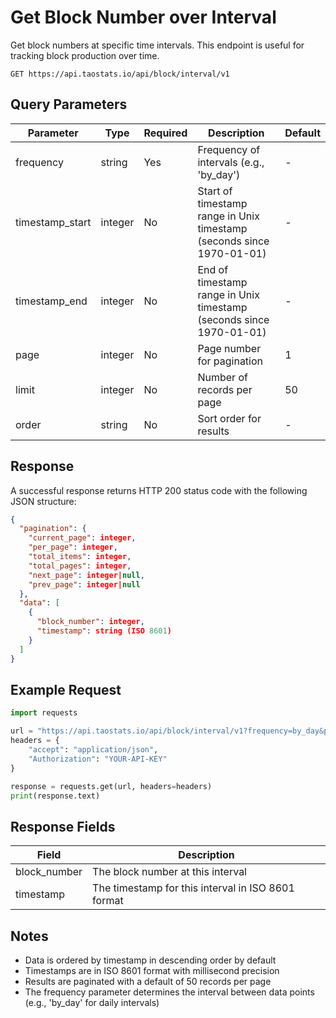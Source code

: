 # Get Block Number over Interval

Get block numbers at specific time intervals. This endpoint is useful for tracking block production over time.

```
GET https://api.taostats.io/api/block/interval/v1
```

## Query Parameters

| Parameter | Type | Required | Description | Default |
|-----------|------|----------|-------------|---------|
| frequency | string | Yes | Frequency of intervals (e.g., 'by_day') | - |
| timestamp_start | integer | No | Start of timestamp range in Unix timestamp (seconds since 1970-01-01) | - |
| timestamp_end | integer | No | End of timestamp range in Unix timestamp (seconds since 1970-01-01) | - |
| page | integer | No | Page number for pagination | 1 |
| limit | integer | No | Number of records per page | 50 |
| order | string | No | Sort order for results | - |

## Response

A successful response returns HTTP 200 status code with the following JSON structure:

```json
{
  "pagination": {
    "current_page": integer,
    "per_page": integer,
    "total_items": integer,
    "total_pages": integer,
    "next_page": integer|null,
    "prev_page": integer|null
  },
  "data": [
    {
      "block_number": integer,
      "timestamp": string (ISO 8601)
    }
  ]
}
```

## Example Request

```python
import requests

url = "https://api.taostats.io/api/block/interval/v1?frequency=by_day&page=1&limit=50"
headers = {
    "accept": "application/json",
    "Authorization": "YOUR-API-KEY"
}

response = requests.get(url, headers=headers)
print(response.text)
```

## Response Fields

| Field | Description |
|-------|-------------|
| block_number | The block number at this interval |
| timestamp | The timestamp for this interval in ISO 8601 format |

## Notes

- Data is ordered by timestamp in descending order by default
- Timestamps are in ISO 8601 format with millisecond precision
- Results are paginated with a default of 50 records per page
- The frequency parameter determines the interval between data points (e.g., 'by_day' for daily intervals) 
